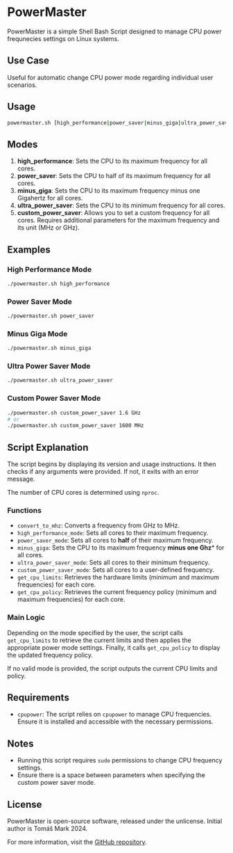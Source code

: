 # PowerMaster

PowerMaster is a simple Shell Bash Script designed to manage CPU power frequnecies settings on Linux systems. 

## Use Case
Useful for automatic change CPU power mode regarding individual user scenarios.

## Usage

```bash
powermaster.sh [high_performance|power_saver|minus_giga|ultra_power_saver|custom_power_saver] [max_freq] [Mhz|GHz]
```

## Modes

1. **high_performance**: Sets the CPU to its maximum frequency for all cores.
2. **power_saver**: Sets the CPU to half of its maximum frequency for all cores.
3. **minus_giga**: Sets the CPU to its maximum frequency minus one Gigahertz for all cores.
4. **ultra_power_saver**: Sets the CPU to its minimum frequency for all cores.
5. **custom_power_saver**: Allows you to set a custom frequency for all cores. Requires additional parameters for the maximum frequency and its unit (MHz or GHz).

## Examples

### High Performance Mode

```bash
./powermaster.sh high_performance
```

### Power Saver Mode

```bash
./powermaster.sh power_saver
```

### Minus Giga Mode

```bash
./powermaster.sh minus_giga
```

### Ultra Power Saver Mode

```bash
./powermaster.sh ultra_power_saver
```

### Custom Power Saver Mode

```bash
./powermaster.sh custom_power_saver 1.6 GHz
# or
./powermaster.sh custom_power_saver 1600 MHz
```

## Script Explanation

The script begins by displaying its version and usage instructions. It then checks if any arguments were provided. If not, it exits with an error message.

The number of CPU cores is determined using `nproc`.

### Functions

- `convert_to_mhz`: Converts a frequency from GHz to MHz.
- `high_performance_mode`: Sets all cores to their maximum frequency.
- `power_saver_mode`: Sets all cores to **half** of their maximum frequency.
- `minus_giga`: Sets the CPU to its maximum frequency **minus one Ghz*** for all cores.
- `ultra_power_saver_mode`: Sets all cores to their minimum frequency.
- `custom_power_saver_mode`: Sets all cores to a user-defined frequency.
- `get_cpu_limits`: Retrieves the hardware limits (minimum and maximum frequencies) for each core.
- `get_cpu_policy`: Retrieves the current frequency policy (minimum and maximum frequencies) for each core.

### Main Logic

Depending on the mode specified by the user, the script calls `get_cpu_limits` to retrieve the current limits and then applies the appropriate power mode settings. Finally, it calls `get_cpu_policy` to display the updated frequency policy.

If no valid mode is provided, the script outputs the current CPU limits and policy.

## Requirements

- `cpupower`: The script relies on `cpupower` to manage CPU frequencies. Ensure it is installed and accessible with the necessary permissions.

## Notes

- Running this script requires `sudo` permissions to change CPU frequency settings.
- Ensure there is a space between parameters when specifying the custom power saver mode.

## License

PowerMaster is open-source software, released under the unlicense.
Initial author is Tomáš Mark 2024.

For more information, visit the [GitHub repository](https://github.com/tomasmark79/powermaster).